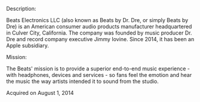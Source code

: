 Description:

Beats Electronics LLC (also known as Beats by Dr. Dre, or simply Beats by Dre) is an American consumer audio products manufacturer headquartered in Culver City, California. The company was founded by music producer Dr. Dre and record company executive Jimmy Iovine. Since 2014, it has been an Apple subsidiary.

Mission:

The Beats' mission is to provide a superior end-to-end music experience - with headphones, devices and services - so fans feel the emotion and hear the music the way artists intended it to sound from the studio. 

Acquired on August 1, 2014